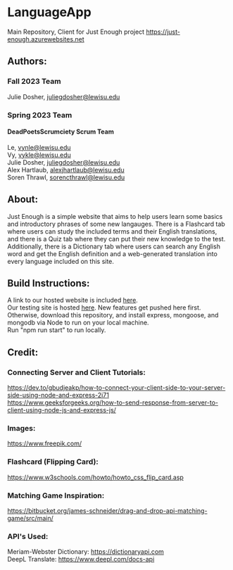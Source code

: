 # LanguageApp  
Main Repository, Client for Just Enough project
https://just-enough.azurewebsites.net  
    
   
## Authors:  
### Fall 2023 Team  
Julie Dosher, juliegdosher@lewisu.edu

### Spring 2023 Team  
#### DeadPoetsScrumciety Scrum Team   
Le, vynle@lewisu.edu  
Vy, vykle@lewisu.edu  
Julie Dosher, juliegdosher@lewisu.edu  
Alex Hartlaub, alexjhartlaub@lewisu.edu  
Soren Thrawl, sorencthrawl@lewisu.edu  
         
   
## About:  
Just Enough is a simple website that aims to help users learn some basics and introductory phrases 
of some new langauges. There is a Flashcard tab where users can study the included terms and their 
English translations, and there is a Quiz tab where they can put their new knowledge to the test. 
Additionally, there is a Dictionary tab where users can search any English word and get the English
 definition and a web-generated translation into every language included on this site.  
   
     
## Build Instructions:  
A link to our hosted website is included [here](https://just-enough.azurewebsites.net).  
Our testing site is hosted [here](https://justenough-testing.azurewebsites.net/). New features get pushed here first.  
Otherwise, download this repository, and install express, mongoose, and mongodb via Node to run on 
your local machine.   
Run "npm run start" to run locally.
     
    
## Credit:   
### Connecting Server and Client Tutorials:   
https://dev.to/gbudjeakp/how-to-connect-your-client-side-to-your-server-side-using-node-and-express-2i71  
https://www.geeksforgeeks.org/how-to-send-response-from-server-to-client-using-node-js-and-express-js/  
          
### Images:
https://www.freepik.com/
    
### Flashcard (Flipping Card):    
https://www.w3schools.com/howto/howto_css_flip_card.asp   

### Matching Game Inspiration:   
https://bitbucket.org/james-schneider/drag-and-drop-api-matching-game/src/main/  
   
   
### API's Used:  
Meriam-Webster Dictionary: https://dictionaryapi.com  
DeepL Translate: https://www.deepl.com/docs-api  
